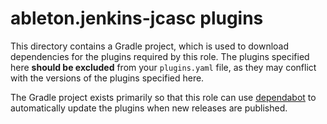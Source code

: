 ableton.jenkins-jcasc plugins
=============================

This directory contains a Gradle project, which is used to download dependencies for the
plugins required by this role. The plugins specified here **should be excluded** from your
`plugins.yaml` file, as they may conflict with the versions of the plugins specified here.

The Gradle project exists primarily so that this role can use [dependabot][dependabot] to
automatically update the plugins when new releases are published.


[dependabot]: https://dependabot.com
